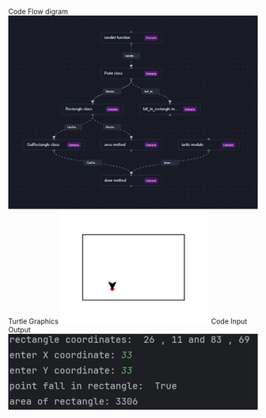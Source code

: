 Code Flow digram
<img src="code_flow.jpg" alt="Code Flow">
Turtle Graphics
<img src="Turtle_Graphics.jpg" alt="output">
Code Input Output
<img src="code_input_output.jpg" alt="input_output">


